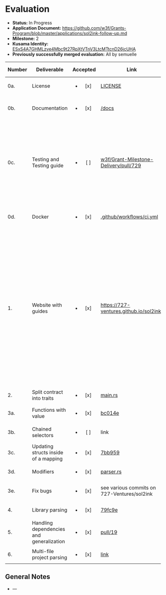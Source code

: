 # Evaluation

- **Status:** In Progress
- **Application Document:** https://github.com/w3f/Grants-Program/blob/master/applications/sol2ink-follow-up.md
- **Milestone:** 2
- **Kusama Identity:** [ESxS4A7GHMLzve4Mbc9t27RpXtVTnV3LtcMTtcnD26jcUHA](https://polkascan.io/pre/kusama/account/ESxS4A7GHMLzve4Mbc9t27RpXtVTnV3LtcMTtcnD26jcUHA)
- **Previously successfully merged evaluation:** All by semuelle

| Number | Deliverable | Accepted | Link | Evaluation Notes |
| ------ | ----------- | :------: | ---- |----------------- |
| 0a. | License | <ul><li>[x] </li></ul> | [LICENSE](https://github.com/727-Ventures/sol2ink/blob/6533e9eaad2307f50c82f3e1fc0f9c1f9e619819/LICENSE) | MIT |
| 0b. | Documentation | <ul><li>[x] </li></ul> | [/docs](https://github.com/727-Ventures/sol2ink/tree/6533e9eaad2307f50c82f3e1fc0f9c1f9e619819/docs) | Docs deployed [here](https://727-ventures.github.io/sol2ink). Little inline documentation. |
| 0c. | Testing and Testing guide | <ul><li>[ ] </li></ul> | [w3f/Grant-Milestone-Delivery/pull/729](https://github.com/w3f/Grant-Milestone-Delivery/pull/729/files#diff-e3658381a6cdf9387fa211cee44900fdf905421145d70d4c606ab27ee441a22bR35) | Core functions will be fully covered by comprehensive unit tests to ensure functionality and robustness. Documentation will describe how to run these tests. |
| 0d. | Docker | <ul><li>[x] </li></ul> | [.github/workflows/ci.yml](https://github.com/727-Ventures/sol2ink/blob/6533e9eaad2307f50c82f3e1fc0f9c1f9e619819/.github/workflows/ci.yml) | Not technically Docker, but easy enough to run tests. |
| 1. | Website with guides | <ul><li>[x] </li></ul> | https://727-ventures.github.io/sol2ink/ | We will enhance the existing guides to reflect new features implemented in this milestone; The website with guides is something like an enhanced documentation, the inline documentation just describes the functions of the program, the guides go deeper into how it works, and it also contains a tutorial for usage of Sol2Ink |
| 2. | Split contract into traits | <ul><li>[x] </li></ul> | [main.rs](https://github.com/727-Ventures/sol2ink/blob/main/src/main.rs#L135-L175) | — |
| 3a. | Functions with value | <ul><li>[x] </li></ul> | [bc014e](https://github.com/727-Ventures/sol2ink/commit/bc014edcbb738a66c0bbbe2e063d5c93d9df75b4) | — |
| 3b. | Chained selectors | <ul><li>[ ] </li></ul> | link | Fix parsing of chained selectors |
| 3c. | Updating structs inside of a mapping | <ul><li>[x] </li></ul> | [7bb959](https://github.com/727-Ventures/sol2ink/commit/7bb959e4eabd5f9a922a26424e864dbf06036cff) | — |
| 3d. | Modifiers | <ul><li>[x] </li></ul> | [parser.rs](https://github.com/727-Ventures/sol2ink/blob/23ceea70fc31169df5f21123d7bacda047cff1cc/src/parser.rs#L1164) | — |
| 3e. | Fix bugs | <ul><li>[x] </li></ul> | see various commits on 727-Ventures/sol2ink | Uniswap V2 fully convertible |
| 4. | Library parsing | <ul><li>[x] </li></ul> | [79fc9e](https://github.com/727-Ventures/sol2ink/commit/79fc9e691dc9aee2475cf83a410596a6fed3b18f) | — |
| 5. | Handling dependencies and generalization | <ul><li>[x] </li></ul> | [pull/19](https://github.com/727-Ventures/sol2ink/pull/19) | — |
| 6. | Multi-file project parsing | <ul><li>[x] </li></ul> | [link](https://github.com/727-Ventures/sol2ink/blob/6533e9eaad2307f50c82f3e1fc0f9c1f9e619819/src/main.rs#L134) | — |


## General Notes

- —
